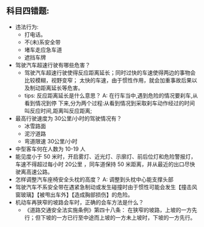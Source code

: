 ## 科目四错题:
- 违法行为: 
    + 打电话。
    + 不(未)系安全带
    + 堵车走应急车道
    + 遮挡车牌
- 驾驶汽车超速行驶有哪些危害？
    + 驾驶汽车超速行驶使得反应距离延长；同时过快的车速使得两边的事物会比较模糊，视野变窄；
      太快的车速，由于惯性作用，就会加重事故后果以及制动距离延长等危害。
    + tips: 反应距离延长是什么意思？ A: 在行车当中,遇到危险的情况要刹车,从看到情况到停
      下来,分为两个过程:从看到情况到采取刹车动作经过的时间叫反应时间,距离叫反应距离;   
- 最高行驶速度为 30公里/小时的驾驶情况有？
    + 冰雪路面 
    + 泥泞道路
    + 弯道限速 30公里/小时 
- 中型客车何在人数为 10-19 人 
- 能见度小于 50 米时，开启雾灯、近光灯、示廓灯、前后位灯和危险警报灯，车速不得超过每小时 20公里
  ，同车道保持 50 米距离，并从最近的出口尽快驶离高速公路。
- 怎样调整汽车座椅安全头枕的高度？ A: 调整到头枕中心能支撑头部
- 驾驶汽车不系安全带在遇紧急制动或发生碰撞时由于惯性可能会发生【撞击风窗玻璃】【被甩出车外】【造成胸部损伤】的危险。
- 机动车再狭窄的坡路会车时，正确的会车方法是什么？
    + 《道路交通安全法实施条例》第四十八条：
      在狭窄的坡路，上坡的一方先行；但下坡的一方已行至中途而上坡的一方未上坡时，下坡的一方先行。